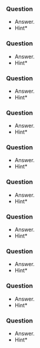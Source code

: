 ### Question

-  Answer.
- Hint*

### Question

-  Answer.
- Hint*

### Question

-  Answer.
- Hint*

### Question

-  Answer.
- Hint*

### Question

-  Answer.
- Hint*

### Question

-  Answer.
- Hint*

### Question

-  Answer.
- Hint*

### Question

-  Answer.
- Hint*

### Question

-  Answer.
- Hint*

### Question

-  Answer.
- Hint*
